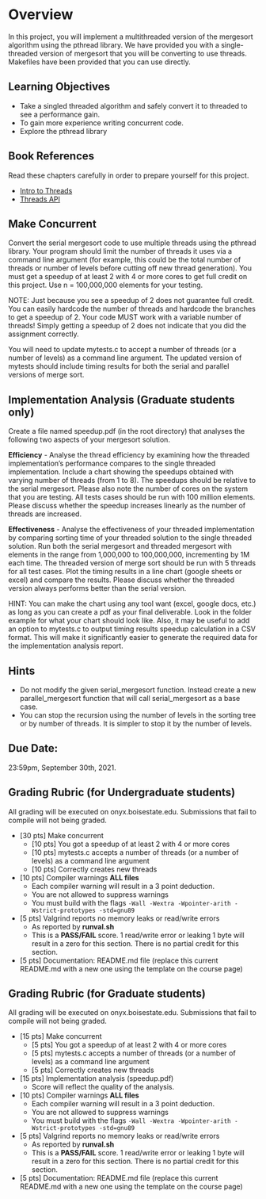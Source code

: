 # Overview

In this project, you will implement a multithreaded version of the
mergesort algorithm using the pthread library.  We have provided you
with a single-threaded version of mergesort that you will be
converting to use threads. Makefiles have been provided that you can
use directly.


## Learning Objectives

- Take a singled threaded algorithm and safely convert it to threaded
  to see a performance gain.
- To gain more experience writing concurrent code.
- Explore the pthread library


## Book References

Read these chapters carefully in order to prepare yourself for this project.

- [Intro to Threads](http://pages.cs.wisc.edu/~remzi/OSTEP/threads-intro.pdf)
- [Threads API](http://pages.cs.wisc.edu/~remzi/OSTEP/threads-api.pdf)

## Make Concurrent

Convert the serial mergesort code to use multiple threads using the
pthread library. Your program should limit the number of threads it
uses via a command line argument (for example, this could be the total
number of threads or number of levels before cutting off new thread
generation). You must get a speedup of at least 2 with 4 or more cores
to get full credit on this project.  Use n = 100,000,000 elements for
your testing.

NOTE: Just because you see a speedup of 2 does not guarantee full
credit. You can easily hardcode the number of threads and hardcode the
branches to get a speedup of 2. Your code MUST work with a variable
number of threads!  Simply getting a speedup of 2 does not indicate
that you did the assignment correctly.

You will need to update mytests.c to accept a number of threads (or a number of levels) as a
command line argument. The updated version of mytests should include
timing results for both the serial and parallel versions of merge
sort.

## Implementation Analysis (Graduate students only)

Create a file named speedup.pdf (in the root directory) that analyses
the following two aspects of your mergesort solution.

**Efficiency** - Analyse the thread efficiency by examining how the
threaded implementation’s performance compares to the single threaded
implementation. Include a chart showing the speedups obtained with
varying number of threads (from 1 to 8). The speedups should be relative
to the serial mergesort. Please also note the number of cores on the
system that you are testing.  All tests cases should be run with 100
million elements. Please discuss whether the speedup increases
linearly as the number of threads are increased.

**Effectiveness** - Analyse the effectiveness of your threaded
implementation by comparing sorting time of your threaded solution to
the single threaded solution. Run both the serial mergesort and
threaded mergesort with elements in the range from 1,000,000 to
100,000,000, incrementing by 1M each time.  The threaded version of
merge sort should be run with 5 threads for all test cases.  Plot the
timing results in a line chart (google sheets or excel) and compare
the results. Please discuss whether the threaded version always
performs better than the serial version.

HINT: You can make the chart using any tool want (excel, google docs,
etc.) as long as you can create a pdf as your final
deliverable. Look in the folder example for what your chart should
look like. Also, it may be useful to add an option to mytests.c to output 
timing results speedup calculation in a CSV format.  This will make it 
significantly easier to generate the required data for the implementation 
analysis report.

## Hints

- Do not modify the given serial_mergesort function. Instead create a
  new parallel_mergesort function that will call serial_mergesort as a
  base case.
- You can stop the recursion using the number of levels in the sorting
  tree or by number of threads. It is simpler to stop it by the number
  of levels.

## Due Date:  

23:59pm, September 30th, 2021.

## Grading Rubric (for Undergraduate students)

All grading will be executed on onyx.boisestate.edu. Submissions
that fail to compile will not being graded.

- [30 pts] Make concurrent
  - [10 pts] You got a speedup of at least 2 with 4 or more cores 
  - [10 pts] mytests.c accepts a number of threads (or a number of levels) as a command line argument
  - [10 pts] Correctly creates new threads
- [10 pts] Compiler warnings **ALL files**
  - Each compiler warning will result in a 3 point deduction.
  - You are not allowed to suppress warnings
  - You must build with the flags ```-Wall -Wextra -Wpointer-arith -Wstrict-prototypes -std=gnu89```
- [5 pts] Valgrind reports no memory leaks or read/write errors
  - As reported by **runval.sh**
  - This is a **PASS/FAIL** score. 1 read/write error or leaking 1
    byte will result in a zero for this section. There is no partial
    credit for this section.
- [5 pts] Documentation: README.md file (replace this current README.md with a new one using the template on the course page)

## Grading Rubric (for Graduate students)
All grading will be executed on onyx.boisestate.edu. Submissions that fail to compile will not being graded.

- [15 pts] Make concurrent
  - [5 pts] You got a speedup of at least 2 with 4 or more cores 
  - [5 pts] mytests.c accepts a number of threads (or a number of levels) as a command line argument
  - [5 pts] Correctly creates new threads
- [15 pts] Implementation analysis (speedup.pdf)
  - Score will reflect the quality of the analysis.
- [10 pts] Compiler warnings **ALL files**
  - Each compiler warning will result in a 3 point deduction.
  - You are not allowed to suppress warnings
  - You must build with the flags ```-Wall -Wextra -Wpointer-arith -Wstrict-prototypes -std=gnu89```
- [5 pts] Valgrind reports no memory leaks or read/write errors
  - As reported by **runval.sh**
  - This is a **PASS/FAIL** score. 1 read/write error or leaking 1
    byte will result in a zero for this section. There is no partial
    credit for this section.
- [5 pts] Documentation: README.md file (replace this current README.md with a new one using the template on the course page)

